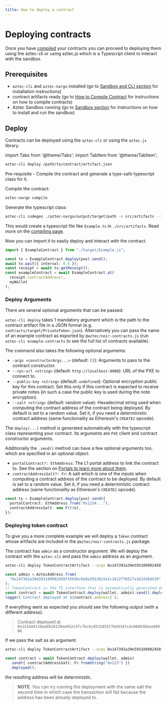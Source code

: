 ```yaml
---
title: How to deploy a contract
---
```


# Deploying contracts

Once you have [compiled](../compiling_contracts/how_to_compile_contract.md) your contracts you can proceed to deploying them using the aztec-cli or using aztec.js which is a Typescript client to interact with the sandbox.

## Prerequisites

- `aztec-cli` and `aztec-nargo` installed (go to [Sandbox and CLI section](../../sandbox/main.md) for installation instructions)
- contract artifacts ready (go to [How to Compile Contract](../compiling_contracts/how_to_compile_contract.md) for instructions on how to compile contracts)
- Aztec Sandbox running (go to [Sandbox section](../../getting_started/quickstart.md) for instructions on how to install and run the sandbox)

## Deploy

Contracts can be deployed using the `aztec-cli` or using the `aztec.js` library.

import Tabs from '@theme/Tabs';
import TabItem from '@theme/TabItem';

<Tabs groupId="deployment-methods">
<TabItem value="cli" label="Aztec CLI">

```bash
aztec-cli deploy /path/to/contract/artifact.json
```

</TabItem>
<TabItem value="js" label="Aztec.js">

Pre-requisite - Compile the contract and generate a type-safe typescript class for it.

Compile the contract:

```bash
aztec-nargo compile
```

Generate the typescript class:

```bash
aztec-cli codegen ./aztec-nargo/output/target/path -o src/artifacts --ts
```

This would create a typescript file like `Example.ts` in `./src/artifacts`. Read more on the [compiling page](../compiling_contracts/how_to_compile_contract.md).

Now you can import it to easily deploy and interact with the contract.

```ts
import { ExampleContract } from "./target/Example.js";

const tx = ExampleContract.deploy(pxe).send();
await tx.wait({ interval: 0.5 });
const receipt = await tx.getReceipt();
const exampleContract = await ExampleContract.at(
  receipt.contractAddress!,
  myWallet
);
```

</TabItem>
</Tabs>

### Deploy Arguments

There are several optional arguments that can be passed:
<Tabs groupId="deployment-methods">
<TabItem value="cli" label="Aztec CLI">

`aztec-cli deploy` takes 1 mandatory argument which is the path to the contract artifact file in a JSON format (e.g. `contracts/target/PrivateToken.json`). Alternatively you can pass the name of an example contract as exported by `@aztec/noir-contracts.js` (run `aztec-cli example-contracts` to see the full list of contracts available).

The command also takes the following optional arguments:

- `-args <constructorArgs...>` (default: `[]`): Arguments to pass to the contract constructor.
- `--rpc-url <string>` (default: `http://localhost:8080`): URL of the PXE to connect to.
- `--public-key <string>` (default: `undefined`): Optional encryption public key for this contract.
  Set this only if this contract is expected to receive private notes (in such a case the public key is used during the note encryption).
- `--salt <string>` (default: random value): Hexadecimal string used when computing the contract address of the contract being deployed.
  By default is set to a random value.
  Set it, if you need a deterministic contract address (same functionality as Ethereum's `CREATE2` opcode).

</TabItem>
<TabItem value="js" label="Aztec.js">

The `deploy(...)` method is generated automatically with the typescript class representing your contract.
Its arguments are `PXE` client and contract constructor arguments.

Additionally the `.send()` method can have a few optional arguments too, which are specified in an optional object:

- `portalContract?: EthAddress`: The L1 portal address to link the contract to. See the section on [Portals to learn more about them](../writing_contracts/portals/portals.md).
- `contractAddressSalt?: Fr`: A salt which is one of the inputs when computing a contract address of the contract to be deployed.
  By default is set to a random value.
  Set it, if you need a deterministic contract address (same functionality as Ethereum's `CREATE2` opcode).

```ts
const tx = ExampleContract.deploy(pxe).send({
  portalContract: EthAddress.from("0x1234..."),
  contractAddressSalt: new Fr(3n),
});
```

</TabItem>
</Tabs>

### Deploying token contract

To give you a more complete example we will deploy a `Token` contract whose artifacts are included in the `@aztec/noir-contracts.js` package.

The contract has `admin` as a constructor argument.
We will deploy the contract with the `aztec-cli` and pass the `admin` address as an argument.

<Tabs groupId="deployment-methods">
<TabItem value="cli" label="Aztec CLI">

```bash
aztec-cli deploy TokenContractArtifact --args 0x147392a39e593189902458f4303bc6e0a39128c5a1c1612f76527a162d36d529
```

</TabItem>
<TabItem value="js" label="Aztec.js">

```ts
const admin = AztecAddress.from(
  "0x147392a39e593189902458f4303bc6e0a39128c5a1c1612f76527a162d36d529"
);
// TokenContract is the TS interface that is automatically generated when compiling the contract with the `-ts` flag.
const contract = await TokenContract.deploy(wallet, admin).send().deployed();
logger(`Contract deployed at ${contract.address}`);
```

</TabItem>
</Tabs>

If everything went as expected you should see the following output (with a different address):

> Contract deployed at `0x151de6120ae6628129ee852c5fc7bcbc8531055f76d4347cdc86003bbea96906`

If we pass the salt as an argument:

<Tabs groupId="deployment-methods">
<TabItem value="cli" label="Aztec CLI">

```bash
aztec-cli deploy TokenContractArtifact --args 0x147392a39e593189902458f4303bc6e0a39128c5a1c1612f76527a162d36d529 --salt 0x123
```

</TabItem>
<TabItem value="js" label="Aztec.js">

```ts
const contract = await TokenContract.deploy(wallet, admin)
  .send({ contractAddressSalt: Fr.fromString("0x123") })
  .deployed();
```

</TabItem>
</Tabs>

the resulting address will be deterministic.

> **NOTE**: You can try running the deployment with the same salt the second time in which case the transaction will fail because the address has been already deployed to.
